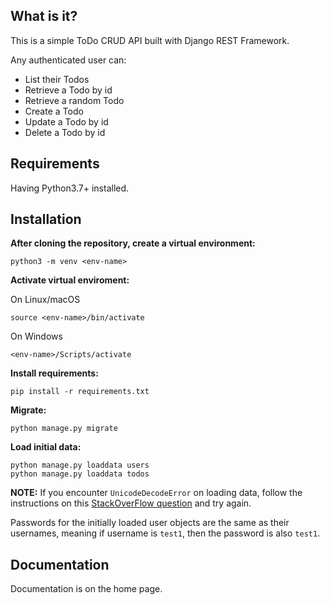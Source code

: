 ## What is it?

This is a simple ToDo CRUD API built with Django REST Framework.

Any authenticated user can:

- List their Todos
- Retrieve a Todo by id
- Retrieve a random Todo
- Create a Todo
- Update a Todo by id
- Delete a Todo by id
  
## Requirements

Having Python3.7+ installed.

## Installation

**After cloning the repository, create a virtual environment:**

```
python3 -m venv <env-name>
```

**Activate virtual enviroment:**

On Linux/macOS
```
source <env-name>/bin/activate
```

On Windows
```
<env-name>/Scripts/activate
```

**Install requirements:**

```
pip install -r requirements.txt
```

**Migrate:**
```
python manage.py migrate
```

**Load initial data:**
```
python manage.py loaddata users
python manage.py loaddata todos
```

**NOTE:** If you encounter `UnicodeDecodeError` on loading data, follow the instructions on this [StackOverFlow question](https://stackoverflow.com/questions/28613102/last-login-field-is-not-updated-when-authenticating-using-tokenauthentication-in) and try again.

Passwords for the initially loaded user objects are the same as their usernames, meaning if username is `test1`, then the password is also `test1`.

## Documentation

Documentation is on the home page.